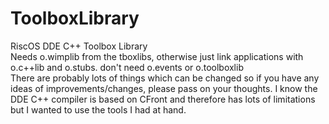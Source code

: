 # ToolboxLibrary
 RiscOS DDE C++ Toolbox Library<br>
 Needs o.wimplib from the tboxlibs, otherwise just link applications with o.c++lib and o.stubs. don't need o.events or o.toolboxlib <br>
There are probably lots of things which can be changed so if you have any ideas of improvements/changes, please pass on your thoughts.
I know the DDE C++ compiler is based on CFront and therefore has lots of limitations but I wanted to use the tools I had at hand.
